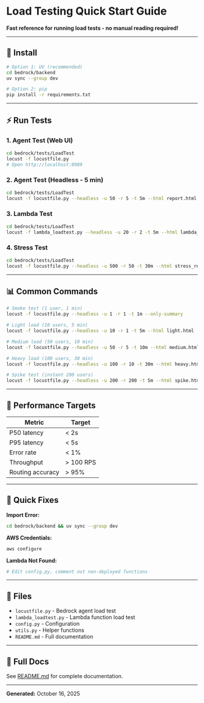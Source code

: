 # Load Testing Quick Start Guide

**Fast reference for running load tests - no manual reading required!**

---

## 🚀 Install

```bash
# Option 1: UV (recommended)
cd bedrock/backend
uv sync --group dev

# Option 2: pip
pip install -r requirements.txt
```

---

## ⚡ Run Tests

### 1. Agent Test (Web UI)
```bash
cd bedrock/tests/LoadTest
locust -f locustfile.py
# Open http://localhost:8089
```

### 2. Agent Test (Headless - 5 min)
```bash
cd bedrock/tests/LoadTest
locust -f locustfile.py --headless -u 50 -r 5 -t 5m --html report.html
```

### 3. Lambda Test
```bash
cd bedrock/tests/LoadTest
locust -f lambda_loadtest.py --headless -u 20 -r 2 -t 5m --html lambda_report.html
```

### 4. Stress Test
```bash
cd bedrock/tests/LoadTest
locust -f locustfile.py --headless -u 500 -r 50 -t 30m --html stress_report.html
```

---

## 📊 Common Commands

```bash
# Smoke test (1 user, 1 min)
locust -f locustfile.py --headless -u 1 -r 1 -t 1m --only-summary

# Light load (10 users, 5 min)
locust -f locustfile.py --headless -u 10 -r 1 -t 5m --html light.html

# Medium load (50 users, 10 min)
locust -f locustfile.py --headless -u 50 -r 5 -t 10m --html medium.html

# Heavy load (100 users, 30 min)
locust -f locustfile.py --headless -u 100 -r 10 -t 30m --html heavy.html

# Spike test (instant 200 users)
locust -f locustfile.py --headless -u 200 -r 200 -t 5m --html spike.html
```

---

## 🎯 Performance Targets

| Metric | Target |
|--------|--------|
| P50 latency | < 2s |
| P95 latency | < 5s |
| Error rate | < 1% |
| Throughput | > 100 RPS |
| Routing accuracy | > 95% |

---

## 🔧 Quick Fixes

**Import Error:**
```bash
cd bedrock/backend && uv sync --group dev
```

**AWS Credentials:**
```bash
aws configure
```

**Lambda Not Found:**
```python
# Edit config.py, comment out non-deployed functions
```

---

## 📁 Files

- `locustfile.py` - Bedrock agent load test
- `lambda_loadtest.py` - Lambda function load test
- `config.py` - Configuration
- `utils.py` - Helper functions
- `README.md` - Full documentation

---

## 📖 Full Docs

See [README.md](README.md) for complete documentation.

---

**Generated:** October 16, 2025
